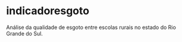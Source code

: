# indicadoresgoto
Análise da qualidade de esgoto entre escolas rurais no estado do Rio Grande do Sul.
